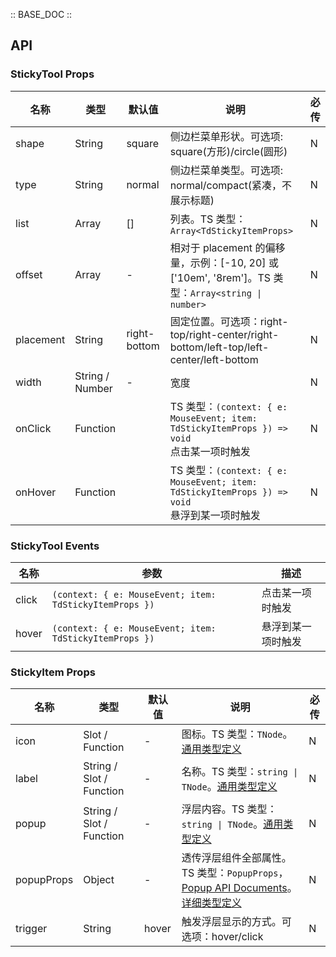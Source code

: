 :: BASE_DOC ::

## API
### StickyTool Props

名称 | 类型 | 默认值 | 说明 | 必传
-- | -- | -- | -- | --
shape | String | square | 侧边栏菜单形状。可选项: square(方形)/circle(圆形) | N
type | String | normal | 侧边栏菜单类型。可选项: normal/compact(紧凑，不展示标题) | N
list | Array | [] | 列表。TS 类型：`Array<TdStickyItemProps>` | N
offset | Array | - | 相对于 placement 的偏移量，示例：[-10, 20] 或 ['10em', '8rem']。TS 类型：`Array<string \| number>` | N
placement | String | right-bottom | 固定位置。可选项：right-top/right-center/right-bottom/left-top/left-center/left-bottom | N
width | String / Number | - | 宽度 | N
onClick | Function |  | TS 类型：`(context: { e: MouseEvent; item: TdStickyItemProps }) => void`<br/>点击某一项时触发 | N
onHover | Function |  | TS 类型：`(context: { e: MouseEvent; item: TdStickyItemProps }) => void`<br/>悬浮到某一项时触发 | N

### StickyTool Events

名称 | 参数 | 描述
-- | -- | --
click | `(context: { e: MouseEvent; item: TdStickyItemProps })` | 点击某一项时触发
hover | `(context: { e: MouseEvent; item: TdStickyItemProps })` | 悬浮到某一项时触发

### StickyItem Props

名称 | 类型 | 默认值 | 说明 | 必传
-- | -- | -- | -- | --
icon | Slot / Function | - | 图标。TS 类型：`TNode`。[通用类型定义](https://github.com/Tencent/tdesign-vue/blob/develop/src/common.ts) | N
label | String / Slot / Function | - | 名称。TS 类型：`string \| TNode`。[通用类型定义](https://github.com/Tencent/tdesign-vue/blob/develop/src/common.ts) | N
popup | String / Slot / Function | - | 浮层内容。TS 类型：`string \| TNode`。[通用类型定义](https://github.com/Tencent/tdesign-vue/blob/develop/src/common.ts) | N
popupProps | Object | - | 透传浮层组件全部属性。TS 类型：`PopupProps`，[Popup API Documents](./popup?tab=api)。[详细类型定义](https://github.com/Tencent/tdesign-vue/tree/develop/src/sticky-tool/type.ts) | N
trigger | String | hover | 触发浮层显示的方式。可选项：hover/click | N

